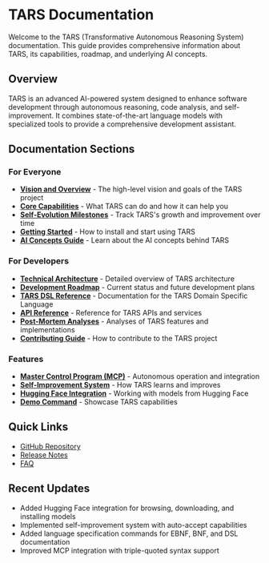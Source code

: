 # TARS Documentation

Welcome to the TARS (Transformative Autonomous Reasoning System) documentation. This guide provides comprehensive information about TARS, its capabilities, roadmap, and underlying AI concepts.

## Overview

TARS is an advanced AI-powered system designed to enhance software development through autonomous reasoning, code analysis, and self-improvement. It combines state-of-the-art language models with specialized tools to provide a comprehensive development assistant.

## Documentation Sections

### For Everyone

- [**Vision and Overview**](vision.md) - The high-level vision and goals of the TARS project
- [**Core Capabilities**](capabilities.md) - What TARS can do and how it can help you
- [**Self-Evolution Milestones**](evolution.md) - Track TARS's growth and improvement over time
- [**Getting Started**](getting-started.md) - How to install and start using TARS
- [**AI Concepts Guide**](ai-concepts/index.md) - Learn about the AI concepts behind TARS

### For Developers

- [**Technical Architecture**](architecture.md) - Detailed overview of TARS architecture
- [**Development Roadmap**](roadmap.md) - Current status and future development plans
- [**TARS DSL Reference**](DSL/index.md) - Documentation for the TARS Domain Specific Language
- [**API Reference**](api/index.md) - Reference for TARS APIs and services
- [**Post-Mortem Analyses**](post-mortem/index.md) - Analyses of TARS features and implementations
- [**Contributing Guide**](contributing.md) - How to contribute to the TARS project

### Features

- [**Master Control Program (MCP)**](features/mcp.md) - Autonomous operation and integration
- [**Self-Improvement System**](features/self-improvement.md) - How TARS learns and improves
- [**Hugging Face Integration**](features/huggingface.md) - Working with models from Hugging Face
- [**Demo Command**](features/demo.md) - Showcase TARS capabilities

## Quick Links

- [GitHub Repository](https://github.com/GuitarAlchemist/tars)
- [Release Notes](release-notes.md)
- [FAQ](faq.md)

## Recent Updates

- Added Hugging Face integration for browsing, downloading, and installing models
- Implemented self-improvement system with auto-accept capabilities
- Added language specification commands for EBNF, BNF, and DSL documentation
- Improved MCP integration with triple-quoted syntax support
